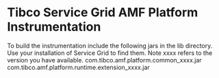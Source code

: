 # Tibco Service Grid AMF Platform Instrumentation

To build the instrumentation include the following jars in the lib directory.  Use your installation of Service Grid to find them. 
Note xxxx refers to the version you have available. 
com.tibco.amf.platform.common_xxxx.jar  
com.tibco.amf.platform.runtime.extension_xxxx.jar   

